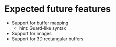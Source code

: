 # Expected future features

- Support for buffer mapping
    - hint: Guard-like syntax
- Support for images
- Support for 3D rectangular buffers